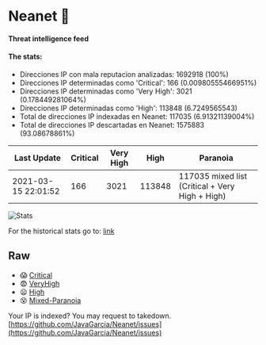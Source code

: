 # Neanet :hocho:
#### Threat intelligence feed
#### The stats:

- Direcciones IP con mala reputacion analizadas: 1692918 (100%)
- Direcciones IP determinadas como 'Critical':  166 (0.00980555466951%)
- Direcciones IP determinadas como 'Very High':  3021 (0.178449281064%)
- Direcciones IP determinadas como 'High':  113848 (6.7249565543)
- Total de direcciones IP indexadas en Neanet:  117035 (6.91321139004%)
- Total de direcciones IP descartadas en Neanet:  1575883 (93.08678861%)

| Last Update | Critical | Very High | High | Paranoia |
| --- | --- | --- | --- | --- |
| 2021-03-15 22:01:52 | 166 | 3021 | 113848 | 117035 mixed list (Critical + Very High + High)|

![Stats](https://docs.google.com/spreadsheets/d/e/2PACX-1vSnaNMIXVabIpDJjufMlzH7poXnshF3mgd8Is1g9ytUEzVsP5my4Trn8f-xkoLLQ38xpL3HtmUexLo6/pubchart?oid=501124687&format=image)

For the historical stats go to: [link](/stats.csv)
## Raw
- :scream: [Critical](https://raw.githubusercontent.com/JavaGarcia/Neanet/master/blacklists/neanet_critical.txt)
- :fearful: [VeryHigh](https://raw.githubusercontent.com/JavaGarcia/Neanet/master/blacklists/neanet_veryHigh.txtt)
- :frowning: [High](https://raw.githubusercontent.com/JavaGarcia/Neanet/master/blacklists/neanet_high.txt)
- :dizzy_face: [Mixed-Paranoia](https://raw.githubusercontent.com/JavaGarcia/Neanet/master/blacklists/neanet_all.txt)


Your IP is indexed? You may request to takedown. [https://github.com/JavaGarcia/Neanet/issues](https://github.com/JavaGarcia/Neanet/issues)



























































































































































































































































































































































































































































































































































































































































































































































































































































































































































































































































































































































































































































































































































































































































































































































































































































































































































































































































































































































































































































































































































































































































































































































































































































































































































































































































































































































































































































































































































































































































































































































































































































































































































































































































































































































































































































































































































































































































































































































































































































































































































































































































































































































































































































































































































































































































































































































































































































































































































































































































































